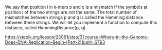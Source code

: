 We say that position i in k-mers p and q is a mismatch if the symbols at position i of the two strings are not the same. The total number of mismatches between strings p and q is called the Hamming distance between these strings. We will let you implement a function to compute this distance, called HammingDistance(p, q).

https://stepik.org/lesson/23061/step/3?course=Where-in-the-Genome-Does-DNA-Replication-Begin-(Part-2)&unit=6793